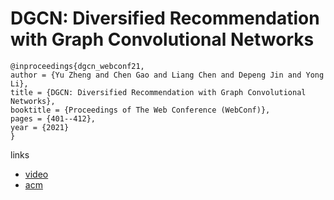 # DGCN: Diversified Recommendation with Graph Convolutional Networks

```
@inproceedings{dgcn_webconf21,
author = {Yu Zheng and Chen Gao and Liang Chen and Depeng Jin and Yong Li},
title = {DGCN: Diversified Recommendation with Graph Convolutional Networks},
booktitle = {Proceedings of The Web Conference (WebConf)},
pages = {401--412},
year = {2021}
}
```

links
- [video](https://www.youtube.com/watch?v=voEl9wN9WGM)
- [acm](https://dl.acm.org/doi/10.1145/3442381.3449835)